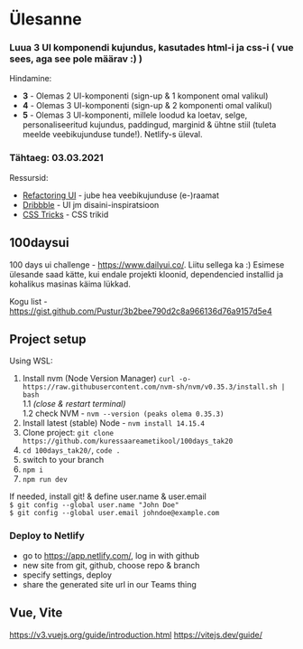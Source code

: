 # Ülesanne  
### Luua 3 UI komponendi kujundus, kasutades html-i ja css-i ( vue sees, aga see pole määrav :) )  
Hindamine:
- **3** - Olemas 2 UI-komponenti (sign-up & 1 komponent omal valikul)
- **4** - Olemas 3 UI-komponenti (sign-up & 2 komponenti omal valikul)
- **5** - Olemas 3 UI-komponenti, millele loodud ka loetav, selge, personaliseeritud kujundus, paddingud, marginid & ühtne stiil (tuleta meelde veebikujunduse tunde!). Netlify-s üleval. 

### Tähtaeg: 03.03.2021

Ressursid:
- [Refactoring UI](https://drive.google.com/file/d/1xXhy5F-4QnuBOH0TTj8XlT53WuiD6XWV/view?usp=sharing) - jube hea veebikujunduse (e-)raamat
- [Dribbble](https://dribbble.com/) - UI jm disaini-inspiratsioon
- [CSS Tricks](https://css-tricks.com/) - CSS trikid

## 100daysui

100 days ui challenge - https://www.dailyui.co/. Liitu sellega ka :) Esimese ülesande saad kätte, kui endale projekti kloonid, dependencied installid ja kohalikus masinas käima lükkad.

Kogu list - https://gist.github.com/Pustur/3b2bee790d2c8a966136d76a9157d5e4

## Project setup
Using WSL:  
1. Install nvm (Node Version Manager) `curl -o- https://raw.githubusercontent.com/nvm-sh/nvm/v0.35.3/install.sh | bash`  
1.1 *(close & restart terminal)*  
1.2 check NVM - `nvm --version (peaks olema 0.35.3)`  
2. Install latest (stable) Node - `nvm install 14.15.4`
3. Clone project: `git clone https://github.com/kuressaareametikool/100days_tak20`  
4. `cd 100days_tak20/`, `code .`
5. switch to your <your name> branch
6. `npm i`
7. `npm run dev`

If needed, install git!
& define user.name & user.email   
`$ git config --global user.name "John Doe"`  
`$ git config --global user.email johndoe@example.com`

### Deploy to Netlify
- go to https://app.netlify.com/, log in with github
- new site from git, github, choose repo & branch
- specify settings, deploy
- share the generated site url in our Teams thing

## Vue, Vite
https://v3.vuejs.org/guide/introduction.html
https://vitejs.dev/guide/
